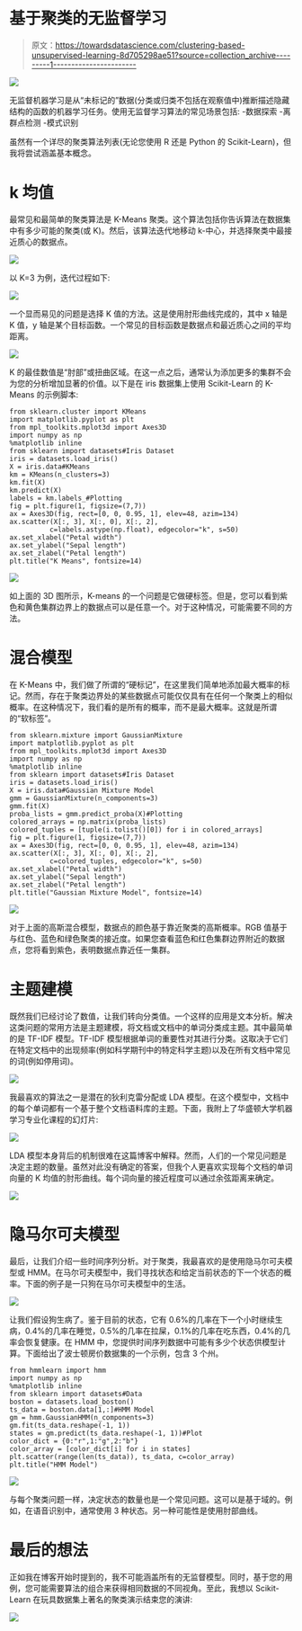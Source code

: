 # 基于聚类的无监督学习

> 原文：<https://towardsdatascience.com/clustering-based-unsupervised-learning-8d705298ae51?source=collection_archive---------1----------------------->

![](img/5acb060ee7e766e4022e3c0c41863bd1.png)

无监督机器学习是从“未标记的”数据(分类或归类不包括在观察值中)推断描述隐藏结构的函数的机器学习任务。使用无监督学习算法的常见场景包括:
-数据探索
-离群点检测
-模式识别

虽然有一个详尽的聚类算法列表(无论您使用 R 还是 Python 的 Scikit-Learn)，但我将尝试涵盖基本概念。

# k 均值

最常见和最简单的聚类算法是 K-Means 聚类。这个算法包括你告诉算法在数据集中有多少可能的聚类(或 K)。然后，该算法迭代地移动 k-中心，并选择聚类中最接近质心的数据点。

![](img/3fc3086b819b9b76b7ddf282f4dfa54f.png)

以 K=3 为例，迭代过程如下:

![](img/68e8b2771b55a98cab1478fdb9446e69.png)

一个显而易见的问题是选择 K 值的方法。这是使用肘形曲线完成的，其中 x 轴是 K 值，y 轴是某个目标函数。一个常见的目标函数是数据点和最近质心之间的平均距离。

![](img/c89fb97b8e763bed282113f44132d5d9.png)

K 的最佳数值是“肘部”或扭曲区域。在这一点之后，通常认为添加更多的集群不会为您的分析增加显著的价值。以下是在 iris 数据集上使用 Scikit-Learn 的 K-Means 的示例脚本:

```
from sklearn.cluster import KMeans
import matplotlib.pyplot as plt
from mpl_toolkits.mplot3d import Axes3D
import numpy as np
%matplotlib inline
from sklearn import datasets#Iris Dataset
iris = datasets.load_iris()
X = iris.data#KMeans
km = KMeans(n_clusters=3)
km.fit(X)
km.predict(X)
labels = km.labels_#Plotting
fig = plt.figure(1, figsize=(7,7))
ax = Axes3D(fig, rect=[0, 0, 0.95, 1], elev=48, azim=134)
ax.scatter(X[:, 3], X[:, 0], X[:, 2],
          c=labels.astype(np.float), edgecolor="k", s=50)
ax.set_xlabel("Petal width")
ax.set_ylabel("Sepal length")
ax.set_zlabel("Petal length")
plt.title("K Means", fontsize=14)
```

![](img/00a646b7e970874b863dbc7eba623f97.png)

如上面的 3D 图所示，K-means 的一个问题是它做硬标签。但是，您可以看到紫色和黄色集群边界上的数据点可以是任意一个。对于这种情况，可能需要不同的方法。

# 混合模型

在 K-Means 中，我们做了所谓的“硬标记”，在这里我们简单地添加最大概率的标记。然而，存在于聚类边界处的某些数据点可能仅仅具有在任何一个聚类上的相似概率。在这种情况下，我们看的是所有的概率，而不是最大概率。这就是所谓的“软标签”。

```
from sklearn.mixture import GaussianMixture
import matplotlib.pyplot as plt
from mpl_toolkits.mplot3d import Axes3D
import numpy as np
%matplotlib inline
from sklearn import datasets#Iris Dataset
iris = datasets.load_iris()
X = iris.data#Gaussian Mixture Model
gmm = GaussianMixture(n_components=3)
gmm.fit(X)
proba_lists = gmm.predict_proba(X)#Plotting
colored_arrays = np.matrix(proba_lists)
colored_tuples = [tuple(i.tolist()[0]) for i in colored_arrays]
fig = plt.figure(1, figsize=(7,7))
ax = Axes3D(fig, rect=[0, 0, 0.95, 1], elev=48, azim=134)
ax.scatter(X[:, 3], X[:, 0], X[:, 2],
          c=colored_tuples, edgecolor="k", s=50)
ax.set_xlabel("Petal width")
ax.set_ylabel("Sepal length")
ax.set_zlabel("Petal length")
plt.title("Gaussian Mixture Model", fontsize=14)
```

![](img/61a75bfae9b7e6ceae9b19ba6f9d1ce3.png)

对于上面的高斯混合模型，数据点的颜色基于靠近聚类的高斯概率。RGB 值基于与红色、蓝色和绿色聚类的接近度。如果您查看蓝色和红色集群边界附近的数据点，您将看到紫色，表明数据点靠近任一集群。

# 主题建模

既然我们已经讨论了数值，让我们转向分类值。一个这样的应用是文本分析。解决这类问题的常用方法是主题建模，将文档或文档中的单词分类成主题。其中最简单的是 TF-IDF 模型。TF-IDF 模型根据单词的重要性对其进行分类。这取决于它们在特定文档中的出现频率(例如科学期刊中的特定科学主题)以及在所有文档中常见的词(例如停用词)。

![](img/828fa655417aa333766d6e2f8b7ad2e2.png)

我最喜欢的算法之一是潜在的狄利克雷分配或 LDA 模型。在这个模型中，文档中的每个单词都有一个基于整个文档语料库的主题。下面，我附上了华盛顿大学机器学习专业化课程的幻灯片:

![](img/352b16c91d0c3ff5d62475ae7602957b.png)

LDA 模型本身背后的机制很难在这篇博客中解释。然而，人们的一个常见问题是决定主题的数量。虽然对此没有确定的答案，但我个人更喜欢实现每个文档的单词向量的 K 均值的肘形曲线。每个词向量的接近程度可以通过余弦距离来确定。

![](img/2c44aff7b2a4815ee606e18d26d04d2e.png)

# 隐马尔可夫模型

最后，让我们介绍一些时间序列分析。对于聚类，我最喜欢的是使用隐马尔可夫模型或 HMM。在马尔可夫模型中，我们寻找状态和给定当前状态的下一个状态的概率。下面的例子是一只狗在马尔可夫模型中的生活。

![](img/0c58d39a1b3f87f6fd1d32ef5ddbb031.png)

让我们假设狗生病了。鉴于目前的状态，它有 0.6%的几率在下一个小时继续生病，0.4%的几率在睡觉，0.5%的几率在拉屎，0.1%的几率在吃东西，0.4%的几率会恢复健康。在 HMM 中，您提供时间序列数据中可能有多少个状态供模型计算。下面给出了波士顿房价数据集的一个示例，包含 3 个州。

```
from hmmlearn import hmm
import numpy as np
%matplotlib inline
from sklearn import datasets#Data
boston = datasets.load_boston()
ts_data = boston.data[1,:]#HMM Model
gm = hmm.GaussianHMM(n_components=3)
gm.fit(ts_data.reshape(-1, 1))
states = gm.predict(ts_data.reshape(-1, 1))#Plot
color_dict = {0:"r",1:"g",2:"b"}
color_array = [color_dict[i] for i in states]
plt.scatter(range(len(ts_data)), ts_data, c=color_array)
plt.title("HMM Model")
```

![](img/4c8129e97014a64940a710e17223a302.png)

与每个聚类问题一样，决定状态的数量也是一个常见问题。这可以是基于域的。例如，在语音识别中，通常使用 3 种状态。另一种可能性是使用肘部曲线。

# 最后的想法

正如我在博客开始时提到的，我不可能涵盖所有的无监督模型。同时，基于您的用例，您可能需要算法的组合来获得相同数据的不同视角。至此，我想以 Scikit-Learn 在玩具数据集上著名的聚类演示结束您的演讲:

![](img/881dbed49b55f2f71e3cf3c8a0806d50.png)